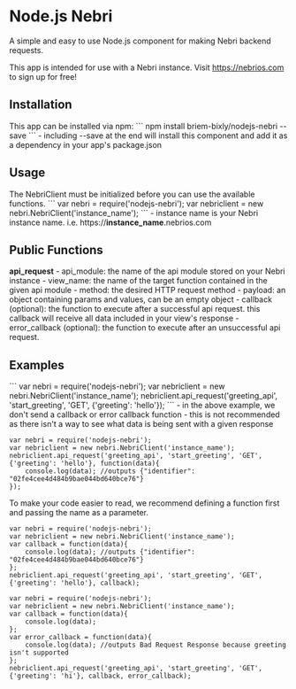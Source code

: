 # Node.js Nebri

A simple and easy to use Node.js component for making Nebri backend requests.

This app is intended for use with a Nebri instance. Visit https://nebrios.com to sign up for free!

<h2>Installation</h2>
This app can be installed via npm:
```
npm install briem-bixly/nodejs-nebri --save
```
- including --save at the end will install this component and add it as a dependency in your app's package.json

<h2>Usage</h2>
The NebriClient must be initialized before you can use the available functions.
```
var nebri = require('nodejs-nebri');
var nebriclient = new nebri.NebriClient('instance_name');
```
- instance name is your Nebri instance name. i.e. https://<strong>instance_name</strong>.nebrios.com

<h2>Public Functions</h2>
<strong>api_request</strong>
- api_module: the name of the api module stored on your Nebri instance
- view_name: the name of the target function contained in the given api module
- method: the desired HTTP request method
- payload: an object containing params and values, can be an empty object
- callback (optional): the function to execute after a successful api request. this callback will receive all data included in your view's response
- error_callback (optional): the function to execute after an unsuccessful api request.

<h2>Examples</h2>
```
var nebri = require('nodejs-nebri');
var nebriclient = new nebri.NebriClient('instance_name');
nebriclient.api_request('greeting_api', 'start_greeting', 'GET', {'greeting': 'hello'});
```
- in the above example, we don't send a callback or error callback function
- this is not recommended as there isn't a way to see what data is being sent with a given response

```
var nebri = require('nodejs-nebri');
var nebriclient = new nebri.NebriClient('instance_name');
nebriclient.api_request('greeting_api', 'start_greeting', 'GET', {'greeting': 'hello'}, function(data){
    console.log(data); //outputs {"identifier": "02fe4cee4d484b9bae044bd640bce76"}
});
```
To make your code easier to read, we recommend defining a function first and passing the name as a parameter.
```
var nebri = require('nodejs-nebri');
var nebriclient = new nebri.NebriClient('instance_name');
var callback = function(data){
    console.log(data); //outputs {"identifier": "02fe4cee4d484b9bae044bd640bce76"}
};
nebriclient.api_request('greeting_api', 'start_greeting', 'GET', {'greeting': 'hello'}, callback);
```
```
var nebri = require('nodejs-nebri');
var nebriclient = new nebri.NebriClient('instance_name');
var callback = function(data){
    console.log(data);
};
var error_callback = function(data){
    console.log(data); //outputs Bad Request Response because greeting isn't supported
};
nebriclient.api_request('greeting_api', 'start_greeting', 'GET', {'greeting': 'hi'}, callback, error_callback);
```
